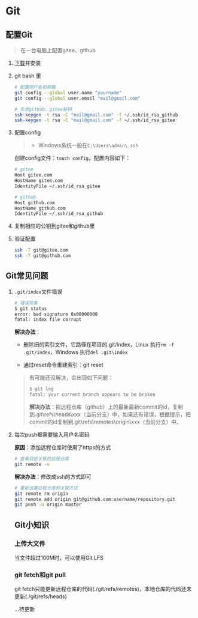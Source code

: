 # Git

## 配置Git

> 在一台电脑上配置gitee、github

1. [下载](https://git-scm.com/downloads)并安装

2. git bash 里

   ```bash
   # 配置用户名和邮箱
   git config --global user.name "yourname"
   git config --global user.email "mail@gmail.com"
   ```

   ```bash
   # 生成github、gitee秘钥
   ssh-keygen -t rsa -C "mail@gmail.com" -f ~/.ssh/id_rsa_github
   ssh-keygen -t rsa -C "mail@gmail.com" -f ~/.ssh/id_rsa_gitee
   ```

3. 配置config

   > - Windows系统一般在`C:\Users\admin\.ssh`

   创建config文件：`touch config`，配置内容如下：

   ```bash
   # gitee
   Host gitee.com
   HostName gitee.com
   IdentityFile ~/.ssh/id_rsa_gitee
   
   # github
   Host github.com
   HostName github.com
   IdentityFile ~/.ssh/id_rsa_github
   ```

4. 复制相应的公钥到gitee和github里

5. 验证配置

   ```bash
   ssh -T git@gitee.com
   ssh -T git@github.com
   ```

## Git常见问题

1. `.git/index`文件错误

    ```bash
    # 错误现象
    $ git status
    error: bad signature 0x00000000
    fatal: index file corrupt
    ```

    **解决办法**：

    - 删除旧的索引文件，它路径在项目的.git/index，Linux 执行`rm -f .git/index`，Windows 执行`del .git\index`

    - 通过reset命令重建索引：git reset

    > 有可能还没解决，会出现如下问题：
    >
    > ```bash
    > $ git log
    > fatal: your current branch appears to be broken
    > ```
    >
    > **解决办法**：把远程仓库（github）上的最新最新commit的id，复制到.git\refs\heads\xxx（当前分支）中，如果还有错误，根据提示，把commit的id复制到.git\refs\remotes\origin\xxx（当前分支）中。

2. 每次push都需要输入用户名密码

    **原因**：添加远程仓库时使用了https的方式

    ```bash
    # 查看目前关联的远程仓库
    git remote -v
    ```

    **解决办法**：修改成ssh的方式即可

    ```bash
    # 重新设置远程仓库的关联方式
    git remote rm origin
    git remote add origin git@github.com:username/repository.git
    git push -u origin master
    ```

    ## Git小知识

    ### 上传大文件

    当文件超过100M时，可以使用Git LFS
    
    ### git fetch和git pull
    
    git fetch只能更新远程仓库的代码(./git/refs/remotes)，本地仓库的代码还未更新(./git/refs/heads)
    
    ...待更新

